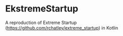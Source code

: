 # EkstremeStartup
A reproduction of Extreme Startup (https://github.com/rchatley/extreme_startup) in Kotlin
